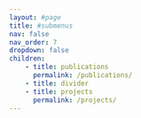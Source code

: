 ```yaml
---
layout: #page
title: #submenus
nav: false
nav_order: 7
dropdown: false
children:
    - title: publications
      permalink: /publications/
    - title: divider
    - title: projects
      permalink: /projects/
---
```

